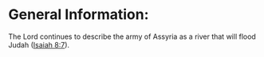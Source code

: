 # General Information:

The Lord continues to describe the army of Assyria as a river that will flood Judah ([Isaiah 8:7](../08/07.md)).